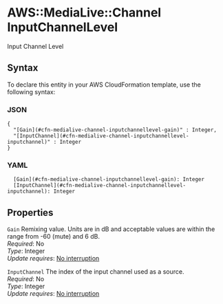 # AWS::MediaLive::Channel InputChannelLevel<a name="aws-properties-medialive-channel-inputchannellevel"></a>

Input Channel Level

## Syntax<a name="aws-properties-medialive-channel-inputchannellevel-syntax"></a>

To declare this entity in your AWS CloudFormation template, use the following syntax:

### JSON<a name="aws-properties-medialive-channel-inputchannellevel-syntax.json"></a>

```
{
  "[Gain](#cfn-medialive-channel-inputchannellevel-gain)" : Integer,
  "[InputChannel](#cfn-medialive-channel-inputchannellevel-inputchannel)" : Integer
}
```

### YAML<a name="aws-properties-medialive-channel-inputchannellevel-syntax.yaml"></a>

```
  [Gain](#cfn-medialive-channel-inputchannellevel-gain): Integer
  [InputChannel](#cfn-medialive-channel-inputchannellevel-inputchannel): Integer
```

## Properties<a name="aws-properties-medialive-channel-inputchannellevel-properties"></a>

`Gain`  <a name="cfn-medialive-channel-inputchannellevel-gain"></a>
Remixing value\. Units are in dB and acceptable values are within the range from \-60 \(mute\) and 6 dB\.  
*Required*: No  
*Type*: Integer  
*Update requires*: [No interruption](https://docs.aws.amazon.com/AWSCloudFormation/latest/UserGuide/using-cfn-updating-stacks-update-behaviors.html#update-no-interrupt)

`InputChannel`  <a name="cfn-medialive-channel-inputchannellevel-inputchannel"></a>
The index of the input channel used as a source\.  
*Required*: No  
*Type*: Integer  
*Update requires*: [No interruption](https://docs.aws.amazon.com/AWSCloudFormation/latest/UserGuide/using-cfn-updating-stacks-update-behaviors.html#update-no-interrupt)